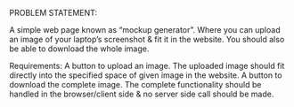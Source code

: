 PROBLEM STATEMENT:

A simple web page known as “mockup generator”. Where you can upload an image of your laptop’s screenshot & fit it in the website. You should also be able to download the whole image.

Requirements:
A button to upload an image.
The uploaded image should fit directly into the specified space of given image in the website.
A button to download the complete image.
The complete functionality should be handled in the browser/client side & no server side call should be made.

